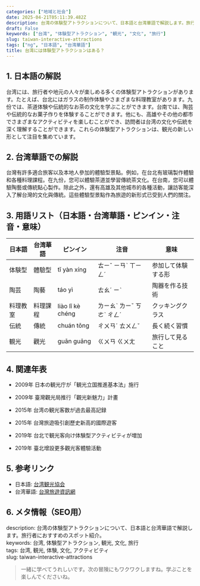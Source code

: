 ```yaml
---
categories: ["地域と社会"]
date: 2025-04-21T05:11:39.482Z
description: 台湾の体験型アトラクションについて、日本語と台湾華語で解説します。旅行者におすすめのスポット紹介。
draft: False
keywords: ["台湾", "体験型アトラクション", "観光", "文化", "旅行"]
slug: taiwan-interactive-attractions
tags: ["ng", "日本語", "台湾華語"]
title: 台湾には体験型アトラクションはある？
---
```




## 1. 日本語の解説  
台湾には、旅行者や地元の人々が楽しめる多くの体験型アトラクションがあります。たとえば、台北にはガラスの制作体験やさまざまな料理教室があります。九份では、茶道体験や伝統的なお茶の文化を学ぶことができます。台南では、陶芸や伝統的なお菓子作りを体験することができます。他にも、高雄やその他の都市でさまざまなアクティビティを楽しむことができ、訪問者は台湾の文化や伝統を深く理解することができます。これらの体験型アトラクションは、観光の新しい形として注目を集めています。

## 2. 台湾華語での解説  
台灣有許多適合旅客以及本地人參加的體驗型景點。例如，在台北有玻璃製作體驗和各種料理課程。在九份，您可以體驗茶道並學習傳統茶文化。在台南，您可以體驗陶藝或傳統點心製作。除此之外，還有高雄及其他城市的各種活動，讓訪客能深入了解台灣的文化與傳統。這些體驗型景點作為旅遊的新形式已受到人們的關注。

## 3. 用語リスト（日本語・台湾華語・ピンイン・注音・意味）  

| 日本語   | 台湾華語   | ピンイン   | 注音          | 意味             |
|----------|------------|------------|---------------|------------------|
| 体験型   | 體驗型     | tǐ yàn xíng | ㄊㄧˇ ㄧㄢˋ ㄒㄧㄥˊ | 参加して体験する形 |
| 陶芸     | 陶藝       | táo yì     | ㄊㄠˊ ㄧˋ     | 陶器を作る技術   |
| 料理教室 | 料理課程   | liào lǐ kè chéng | ㄌㄧㄠˋ ㄌㄧˇ ㄎㄜˋ ㄔㄥˊ | クッキングクラス |
| 伝統     | 傳統       | chuán tǒng | ㄔㄨㄢˊ ㄊㄨㄥˇ | 長く続く習慣    |
| 観光     | 觀光       | guān guāng | ㄍㄨㄢ ㄍㄨㄤ | 旅行して見ること |

## 4. 関連年表  

- 2009年 日本の観光庁が「観光立国推進基本法」施行  
- 2009年 臺灣觀光局推行「觀光新魅力」計畫  

- 2015年 台湾の観光客数が過去最高記録  
- 2015年 台灣旅遊吸引創歷史新高的國際遊客  

- 2019年 台北で観光客向け体験型アクティビティが増加  
- 2019年 臺北增設更多觀光客體驗活動  

## 5. 参考リンク  

- 日本語: [台湾観光協会](https://www.go-taiwan.net/)  
- 台湾華語: [台灣旅遊資訊網](https://www.taiwan.net.tw/)  

## 6. メタ情報（SEO用）  
description: 台湾の体験型アトラクションについて、日本語と台湾華語で解説します。旅行者におすすめのスポット紹介。  
keywords: 台湾, 体験型アトラクション, 観光, 文化, 旅行  
tags: 台湾, 観光, 体験, 文化, アクティビティ  
slug: taiwan-interactive-attractions  

> 一緒に学べてうれしいです。次の冒険にもワクワクしますね。学ぶことを楽しんでくださいね。